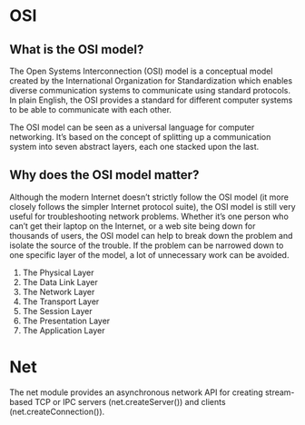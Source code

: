 # OSI
## What is the OSI model?
The Open Systems Interconnection (OSI) model is a conceptual model created by the International Organization for Standardization which enables diverse communication systems to communicate using standard protocols. In plain English, the OSI provides a standard for different computer systems to be able to communicate with each other.

The OSI model can be seen as a universal language for computer networking. It’s based on the concept of splitting up a communication system into seven abstract layers, each one stacked upon the last.

## Why does the OSI model matter?
Although the modern Internet doesn’t strictly follow the OSI model (it more closely follows the simpler Internet protocol suite), the OSI model is still very useful for troubleshooting network problems. Whether it’s one person who can’t get their laptop on the Internet, or a web site being down for thousands of users, the OSI model can help to break down the problem and isolate the source of the trouble. If the problem can be narrowed down to one specific layer of the model, a lot of unnecessary work can be avoided.

1. The Physical Layer
2. The Data Link Layer
3. The Network Layer
4. The Transport Layer
5. The Session Layer
6. The Presentation Layer
7. The Application Layer

# Net
The net module provides an asynchronous network API for creating stream-based TCP or IPC servers (net.createServer()) and clients (net.createConnection()).

